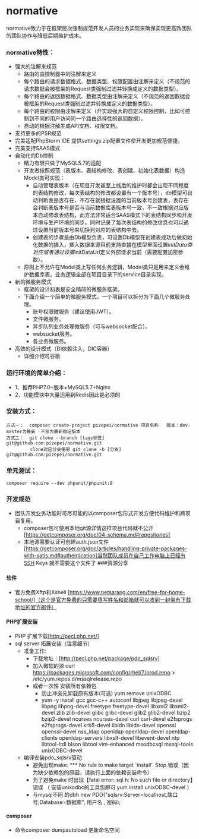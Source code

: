 # normative
normative致力于在框架层次强制规范开发人员的业务实现来确保实现更高效团队的团队协作与降低后期维护成本。
### normative特性：
* 强大的注解来规范
    * 路由的由控制器中的注解来定义
    * 每个路由的请求数据格式、数据类型、权限配置由注解来定义（不规范的请求数据会被框架的Request类强制过滤并转换成定义的数据类型）。
    * 每个路由的返回数据格式、数据类型由注解来定义（不规范的返回数据会被框架的Request类强制过滤并转换成定义的数据类型）。
    * 每个路由的权限由注解来定义（开实现强大的自定义权限控制，比如可控制到不同的用户访问同一个路由选择性的返回数据）。
    * 自动的根据注解生成API文档、权限文档。    
* 支持更多的PSR规范
* 完美适配PhpStorm IDE 提供settings.zip配置文件使开发更加规范便捷。
* 完美支持SAAS模式
* 自动化的Db控制
    * 精力有限只做了MySQL5.7的适配
    * 开发者按照规范（表版本、表结构修改、表创建、初始化表数据）构造Model类可实现：
        * 自动管理表版本（在项目开发甚至上线后的维护时都会出现不同程度的表结构修改，每次表结构的修改都设置有一个版本号），db模型可自动判断表是否存在，不存在就根据设置的当前版本号创建表，表存在会判断表版本号是否与当前数据库表版本号一致，不一致根据对应版本自动修改表结构，此方法非常适合SAAS模式下的表结构同步和开发环境与生产环境的同步。同时记录了每次表结构的修改信息也可以通过设置当前版本号来切换到对应的表结构中去。
        * 创建表的步骤是由Db模型负责，可设置Db模型在创建表成功后做初始化数据的插入，插入数据来源目前支持直接在模型里面设置$initData类对应或者通过设置$initDataUrl定义外部请求当前（需要配置加密参数）。
    * 原则上不允许在Model类上写任何业务逻辑，Model类只是用来定义会维护数据库表，业务逻辑全部在项目目录下的service目录实现。
* 新的微服务模式
    * 框架的设计初衷是安全精简的微服务框架。
    * 下面介绍一个简单的微服务模式，一个项目可以拆分为下面几个微服务处理。
        * 账号权限微服务（建议使用JWT）。
        * 文件微服务。
        * 异步队列业务处理微服务（可与websocket配合）。
        * websocket服务。
        * 各业务微服务。 
* 高效的设计模式（DI依赖注入，DIC容器）
    * 详细介绍可谷歌
### 运行环境的简单介绍：
 + 1、推荐PHP7.0+版本+MySQL5.7+Nginx
 + 2、功能模块中大量运用到Redis因此是必须的
### 安装方式：
    方式一：  composer create-project pizepei/normative 项目名称   版本：dev-master为最新  不写为最新稳定版本
    方式二：  git clone --branch [tags标签] git@github.com:pizepei/normative.git   
             clone对应分支使用 git clone -b [分支]  git@github.com:pizepei/normative.git 
### 单元测试：
    composer require --dev phpunit/phpunit:8
### 开发规范
* 团队开发业务功能时可尽可能的以composer包形式开发方便代码维护和跨项目复用。
    * composer包可使用本地git源详情这样项目代码就不公开[https://getcomposer.org/doc/04-schema.md#repositories]
    * 本地源需要认证可创建auth.json文件[https://getcomposer.org/doc/articles/handling-private-packages-with-satis.md#authentication]当然团队成员在自己工作电脑上已经有SSH Keys 就不需要这个文件了
###资源分享
#### 软件
* 官方免费Xftp和Xshell [https://www.netsarang.com/en/free-for-home-school/]（这个是官方免费的只需要填写姓名和邮箱就可以收到一封带有下载地址的官方邮件）
#### PHP扩展安装
* PHP 扩展下载[http://pecl.php.net/]
* sql server 拓展安装（注意细节）
    * 准备工作:
        * 下载地址：[http://pecl.php.net/package/pdo_sqlsrv]
        * 加入微软的源 curl https://packages.microsoft.com/config/rhel/7/prod.repo > /etc/yum.repos.d/mssqlrelease.repo
        * 或者一次性 安装所有依赖包
            * 防止冲突先卸载原有版本(可选)  yum remove unixODBC 
            * yum -y install gcc gcc-c++ autoconf libjpeg libjpeg-devel libpng libpng-devel freetype freetype-devel libxml2 libxml2-devel zlib zlib-devel glibc glibc-devel glib2 glib2-devel bzip2 bzip2-devel ncurses ncurses-devel curl curl-devel e2fsprogs e2fsprogs-devel krb5-devel libidn libidn-devel openssl openssl-devel nss_ldap openldap openldap-devel  openldap-clients openldap-servers libxslt-devel libevent-devel ntp  libtool-ltdl bison libtool vim-enhanced  msodbcsql mssql-tools unixODBC-devel    
    * 编译安装pdo_sqlsrv驱动
        * 避免出现make: *** No rule to make target `install'. Stop.错误（因为缺少依赖包的原因，请执行上面的依赖安装命令）
        * 为了避免make 时出现【fatal error: sql.h: No such file or directory】错误 （ 安装unixodbc的工具包即可  yum install unixODBC-devel ）
        * 与mysql不同 的dbh  new PDO("sqlsrv:Server=localhost,端口号;Database=数据库", 用户名 , 密码); 
#### composer
* 命令composer dumpautoload 更新命名空间